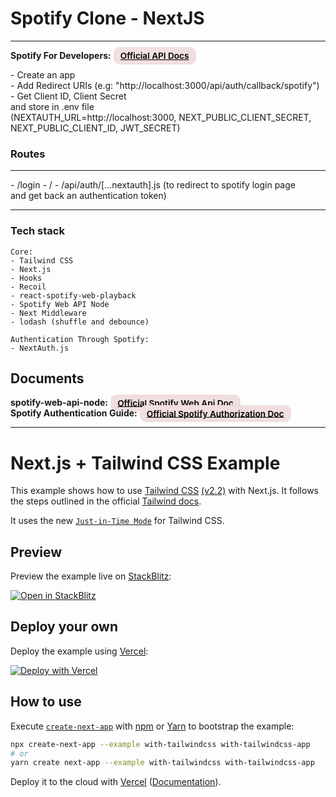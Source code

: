 # Spotify Clone - NextJS 

---

<div>
<b>Spotify For Developers:</b>
<a href="https://developer.spotify.com/dashboard/" target="_blank" rel="noopener noreferrer"
    style="padding:0.35rem 0.7rem;
    color: black;
    background: #F1DEDE;
    border-radius:10px;
    font-size:0.85rem;
    font-weight:600;">Official API Docs</a> 
  <br/>
  <p>
    - Create an app <br/>
    - Add Redirect URIs (e.g: "http://localhost:3000/api/auth/callback/spotify") <br/>
    - Get Client ID, Client Secret <br/>
      and store in .env file <br/>
      (NEXTAUTH_URL=http://localhost:3000,
      NEXT_PUBLIC_CLIENT_SECRET,
      NEXT_PUBLIC_CLIENT_ID,
      JWT_SECRET)
  </p>
</div>


### Routes

---

<div>
  <p>
   - /login
   - /
   - /api/auth/[...nextauth].js (to redirect to spotify login page <br/>
     and get back an authentication token)
  </p>
</div>

---


### Tech stack

```
Core:
- Tailwind CSS
- Next.js
- Hooks
- Recoil
- react-spotify-web-playback
- Spotify Web API Node
- Next Middleware
- lodash (shuffle and debounce)

Authentication Through Spotify:
- NextAuth.js

```

## Documents

<div>
<b>spotify-web-api-node:</b>
<a href="https://www.npmjs.com/package/spotify-web-api-node" target="_blank" rel="noopener noreferrer"
    style="padding:0.35rem 0.7rem;
    color: black;
    background: #F1DEDE;
    border-radius:10px;
    font-size:0.85rem;
    font-weight:600;">Official Spotify Web Api Doc</a> 
  
  <br/>
  <b>Spotify Authentication Guide:</b>
  <a href="https://developer.spotify.com/documentation/general/guides/authorization/" target="_blank" rel="noopener noreferrer"
    style="padding:0.35rem 0.7rem;
    color: black;
    background: #F1DEDE;
    border-radius:10px;
    font-size:0.85rem;
    font-weight:600;">Official Spotify Authorization Doc</a> 
</div>

---




# Next.js + Tailwind CSS Example

This example shows how to use [Tailwind CSS](https://tailwindcss.com/) [(v2.2)](https://blog.tailwindcss.com/tailwindcss-2-2) with Next.js. It follows the steps outlined in the official [Tailwind docs](https://tailwindcss.com/docs/guides/nextjs).

It uses the new [`Just-in-Time Mode`](https://tailwindcss.com/docs/just-in-time-mode) for Tailwind CSS.

## Preview

Preview the example live on [StackBlitz](http://stackblitz.com/):

[![Open in StackBlitz](https://developer.stackblitz.com/img/open_in_stackblitz.svg)](https://stackblitz.com/github/vercel/next.js/tree/canary/examples/with-tailwindcss)

## Deploy your own

Deploy the example using [Vercel](https://vercel.com?utm_source=github&utm_medium=readme&utm_campaign=next-example):

[![Deploy with Vercel](https://vercel.com/button)](https://vercel.com/new/git/external?repository-url=https://github.com/vercel/next.js/tree/canary/examples/with-tailwindcss&project-name=with-tailwindcss&repository-name=with-tailwindcss)

## How to use

Execute [`create-next-app`](https://github.com/vercel/next.js/tree/canary/packages/create-next-app) with [npm](https://docs.npmjs.com/cli/init) or [Yarn](https://yarnpkg.com/lang/en/docs/cli/create/) to bootstrap the example:

```bash
npx create-next-app --example with-tailwindcss with-tailwindcss-app
# or
yarn create next-app --example with-tailwindcss with-tailwindcss-app
```

Deploy it to the cloud with [Vercel](https://vercel.com/new?utm_source=github&utm_medium=readme&utm_campaign=next-example) ([Documentation](https://nextjs.org/docs/deployment)).
